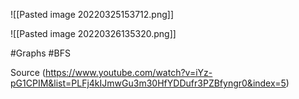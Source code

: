 ![[Pasted image 20220325153712.png]]

![[Pasted image 20220326135320.png]]

#Graphs #BFS

Source (https://www.youtube.com/watch?v=iYz-pG1CPIM&list=PLFj4kIJmwGu3m30HfYDDufr3PZBfyngr0&index=5)